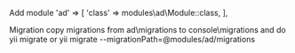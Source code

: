 Add module
'ad' => [
  'class' => modules\ad\Module::class,
],

Migration
copy migrations from ad\migrations to console\migrations and do yii migrate
or
yii migrate --migrationPath=@modules/ad/migrations

